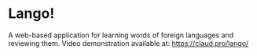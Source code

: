 # Lango!
A web-based application for learning words of foreign languages and reviewing them.
Video demonstration available at: https://claud.pro/lango/

